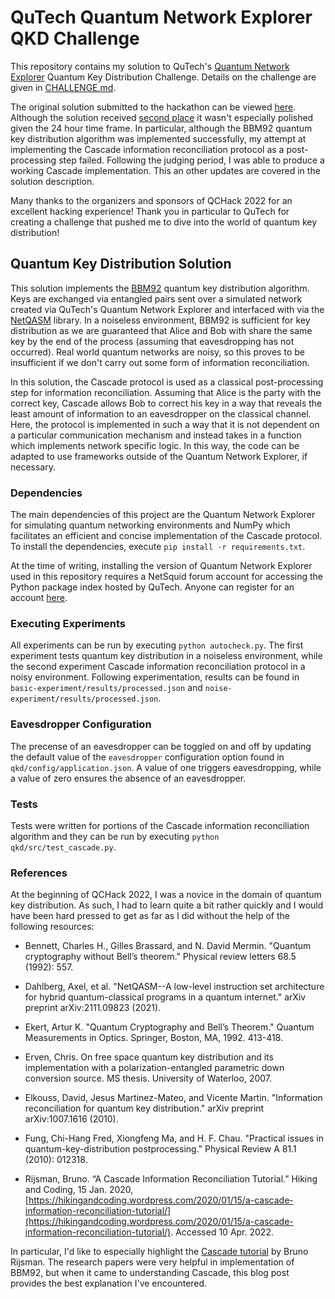 # QuTech Quantum Network Explorer QKD Challenge

This repository contains my solution to QuTech's [Quantum Network Explorer](https://www.quantum-network.com) Quantum Key Distribution Challenge. Details on the challenge are given in [CHALLENGE.md](CHALLENGE.md).

The original solution submitted to the hackathon can be viewed [here](https://github.com/upsideon/qkd-qchack-2022/tree/qchack-2022). Although the solution received [second place](https://www.quantumcoalition.io/winners-2022) it wasn't especially polished given the 24 hour time frame. In particular, although the BBM92 quantum key distribution algorithm was implemented successfully, my attempt at implementing the Cascade information reconciliation protocol as a post-processing step failed. Following the judging period, I was able to produce a working Cascade implementation. This an other updates are covered in the solution description.

Many thanks to the organizers and sponsors of QCHack 2022 for an excellent hacking experience! Thank you in particular to QuTech for creating a challenge that pushed me to dive into the world of quantum key distribution!

## Quantum Key Distribution Solution

This solution implements the [BBM92](https://journals.aps.org/prl/abstract/10.1103/PhysRevLett.68.557) quantum key distribution algorithm. Keys are exchanged via entangled pairs sent over a simulated network created via QuTech's Quantum Network Explorer and interfaced with via the [NetQASM](https://github.com/QuTech-Delft/netqasm) library. In a noiseless environment, BBM92 is sufficient for key distribution as we are guaranteed that Alice and Bob with share the same key by the end of the process (assuming that eavesdropping has not occurred). Real world quantum networks are noisy, so this proves to be insufficient if we don't carry out some form of information reconciliation.

In this solution, the Cascade protocol is used as a classical post-processing step for information reconciliation. Assuming that Alice is the party with the correct key, Cascade allows Bob to correct his key in a way that reveals the least amount of information to an eavesdropper on the classical channel. Here, the protocol is implemented in such a way that it is not dependent on a particular communication mechanism and instead takes in a function which implements network specific logic. In this way, the code can be adapted to use frameworks outside of the Quantum Network Explorer, if necessary.

### Dependencies

The main dependencies of this project are the Quantum Network Explorer for simulating quantum networking environments and NumPy which facilitates an efficient and concise implementation of the Cascade protocol. To install the dependencies, execute `pip install -r requirements.txt`.

At the time of writing, installing the version of Quantum Network Explorer used in this repository requires a NetSquid forum account for accessing the Python package index hosted by QuTech. Anyone can register for an account [here](https://forum.netsquid.org/).

### Executing Experiments

All experiments can be run by executing `python autocheck.py`. The first experiment tests quantum key distribution in a noiseless environment, while the second experiment Cascade information reconciliation protocol in a noisy environment. Following experimentation, results can be found in `basic-experiment/results/processed.json` and `noise-experiment/results/processed.json`.

### Eavesdropper Configuration

The precense of an eavesdropper can be toggled on and off by updating the default value of the `eavesdropper` configuration option found in `qkd/config/application.json`. A value of one triggers eavesdropping, while a value of zero ensures the absence of an eavesdropper.

### Tests

Tests were written for portions of the Cascade information reconciliation algorithm and they can be run by executing `python qkd/src/test_cascade.py`.

### References

At the beginning of QCHack 2022, I was a novice in the domain of quantum key distribution. As such, I had to learn quite a bit rather quickly and I would have been hard pressed to get as far as I did without the help of the following resources:

* Bennett, Charles H., Gilles Brassard, and N. David Mermin. "Quantum cryptography without Bell’s theorem." Physical review letters 68.5 (1992): 557.

* Dahlberg, Axel, et al. "NetQASM--A low-level instruction set architecture for hybrid quantum-classical programs in a quantum internet." arXiv preprint arXiv:2111.09823 (2021).

* Ekert, Artur K. "Quantum Cryptography and Bell’s Theorem." Quantum Measurements in Optics. Springer, Boston, MA, 1992. 413-418.

* Erven, Chris. On free space quantum key distribution and its implementation with a polarization-entangled parametric down conversion source. MS thesis. University of Waterloo, 2007.

* Elkouss, David, Jesus Martinez-Mateo, and Vicente Martin. "Information reconciliation for quantum key distribution." arXiv preprint arXiv:1007.1616 (2010).

* Fung, Chi-Hang Fred, Xiongfeng Ma, and H. F. Chau. "Practical issues in quantum-key-distribution postprocessing." Physical Review A 81.1 (2010): 012318.

* Rijsman, Bruno. “A Cascade Information Reconciliation Tutorial.” Hiking and Coding, 15 Jan. 2020, [https://hikingandcoding.wordpress.com/2020/01/15/a-cascade-information-reconciliation-tutorial/](https://hikingandcoding.wordpress.com/2020/01/15/a-cascade-information-reconciliation-tutorial/). Accessed 10 Apr. 2022.

In particular, I'd like to especially highlight the [Cascade tutorial](https://hikingandcoding.wordpress.com/2020/01/15/a-cascade-information-reconciliation-tutorial/) by Bruno Rijsman. The research papers were very helpful in implementation of BBM92, but when it came to understanding Cascade, this blog post provides the best explanation I've encountered.